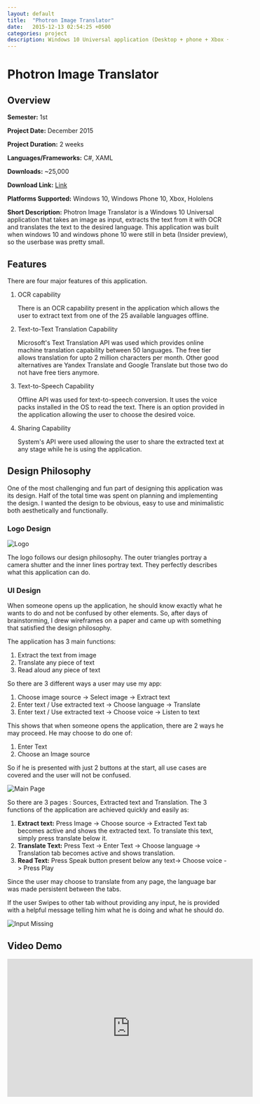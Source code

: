 ```yaml
---
layout: default
title:  "Photron Image Translator"
date:   2015-12-13 02:54:25 +0500
categories: project
description: Windows 10 Universal application (Desktop + phone + Xbox + Hololens) that takes an image as input, extracts the text from it with OCR and translates the text to the desired language. It has more than 25,000 downloads to date.
---
```

# **Photron Image Translator**
## **Overview**
**Semester:** 1st

**Project Date:** December 2015

**Project Duration:** 2 weeks

**Languages/Frameworks:** C#, XAML

**Downloads:** ~25,000

**Download Link:** [Link](https://www.microsoft.com/store/apps/9nblggh58rz3)

**Platforms Supported:** Windows 10, Windows Phone 10, Xbox, Hololens

**Short Description:** Photron Image Translator is a Windows 10 Universal application that takes an image as input, extracts the text from it with OCR and translates the text to the desired language. This application was built when windows 10 and windows phone 10 were still in beta (Insider preview), so the userbase was pretty small.

## **Features**
There are four major features of this application.
1. OCR capability

    There is an OCR capability present in the application which allows the user to extract text from one of the 25 available languages offline.

2. Text-to-Text Translation Capability

    Microsoft's Text Translation API was used which provides online machine translation capability between 50 languages. The free tier allows translation for upto 2 million characters per month. Other good alternatives are Yandex Translate and Google Translate but those two do not have free tiers anymore.

3. Text-to-Speech Capability

    Offline API was used for text-to-speech conversion. It uses the voice packs installed in the OS to read the text. There is an option provided in the application allowing the user to choose the desired voice.
    
4. Sharing Capability

    System's API were used allowing the user to share the extracted text at any stage while he is using the application.

## **Design Philosophy**
One of the most challenging and fun part of designing this application was its design. Half of the total time was spent on planning  and implementing the design. I wanted the design to be obvious, easy to use and minimalistic both aesthetically and functionally.

### **Logo Design**
![Logo](/assets/media/photron/photron_logo.jpg)

The logo follows our design philosophy. The outer triangles portray a camera shutter and the inner lines portray text. They perfectly describes what this application can do.

### **UI Design**
When someone opens up the application, he should know exactly what he wants to do and not be confused by other elements. So, after days of brainstorming, I drew wireframes on a paper and came up with something that satisfied the design philosophy.

The application has 3 main functions:
1. Extract the text from image
2. Translate any piece of text
3. Read aloud any piece of text

So there are 3 different ways a user may use my app:

1. Choose image source -> Select image -> Extract text
2. Enter text / Use extracted text -> Choose language -> Translate
3. Enter text / Use extracted text  -> Choose voice -> Listen to text

This shows that when someone opens the application, there are 2 ways he may proceed. He may choose to do one of:

1. Enter Text
2. Choose an Image source

So if he is presented with just 2 buttons at the start, all use cases are covered and the user will not be confused.

![Main Page](/assets/media/photron/main_screen.jpg)

So there are 3 pages : Sources, Extracted text and Translation. The 3 functions of the application are achieved quickly and easily as:

1. **Extract text:** Press Image -> Choose source -> Extracted Text tab becomes active and shows the extracted text. To translate this text, simply press translate below it.
2. **Translate Text:** Press Text -> Enter Text -> Choose language -> Translation tab becomes active and shows translation.
3. **Read Text:** Press Speak button present below any text-> Choose voice -> Press Play

Since the user may choose to translate from any page, the language bar was made persistent between the tabs.

If the user Swipes to other tab without providing any input, he is provided with a helpful message telling him what he is doing and what he should do.

![Input Missing](/assets/media/photron/input_missing.jpg)

## **Video Demo**
<iframe width="560" height="315" src="https://www.youtube.com/embed/_GtYWHLkSjw?rel=0&amp;controls=0&amp;showinfo=0" frameborder="0" gesture="media" allow="encrypted-media" allowfullscreen></iframe>

